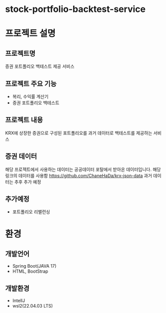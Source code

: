 # stock-portfolio-backtest-service

# 프로젝트 설명
## 프로젝트명
증권 포트폴리오 백테스트 제공 서비스

## 프로젝트 주요 기능
* 복리, 수익률 계산기
* 증권 포트폴리오 백테스트

## 프로젝트 내용
KRX에 상장한 증권으로 구성된 포트폴리오를 과거 데이터로 백테스트를 제공하는 서비스

## 증권 데이터
해당 프로젝트에서 사용하는 데이터는 공공데이터 포탈에서 받아온 데이터입니다.
해당 링크의 데이터를 사용함
https://github.com/ChaneHaDa/krx-json-data
과거 데이터는 추후 추가 예정

## 추가예정
* 포트폴리오 리밸런싱

# 환경
## 개발언어 
* Spring Boot(JAVA 17)
* HTML, BootStrap

## 개발환경
* IntellJ
* wsl2(22.04.03 LTS)
